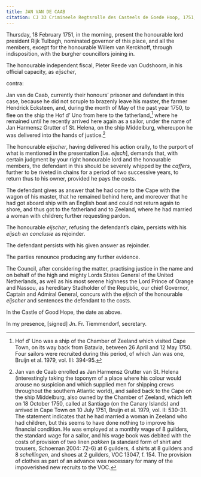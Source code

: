```yaml
---
title: JAN VAN DE CAAB
citation: CJ 33 Crimineele Regtsrolle des Casteels de Goede Hoop, 1751, ff. 31-3.
---
```


Thursday, 18 February 1751, in the morning, present the honourable lord president Rijk Tulbagh, nominated governor of this place, and all the members, except for the honourable Willem van Kerckhoff, through indisposition, with the burgher councillors joining in.

The honourable independent fiscal, Pieter Reede van Oudshoorn, in his official capacity, as *eijscher*,

contra:

Jan van de Caab, currently their honours’ prisoner and defendant in this case, because he did not scruple to brazenly leave his master, the farmer Hendrick Ecksteen, and, during the month of May of the past year 1750, to flee on the ship the Hof d’ Uno from here to the fatherland,[^1] where he remained until he recently arrived here again as a sailor, under the name of Jan Harmensz Grutter of St. Helena, on the ship Middelburg, whereupon he was delivered into the hands of justice.[^2]

The honourable *eijscher*, having delivered his action orally, to the purport of what is mentioned in the presentation \[i.e. *eijsch*\], demands that, with certain judgment by your right honourable lord and the honourable members, the defendant in this should be severely whipped by the *caffers*, further to be riveted in chains for a period of two successive years, to return thus to his owner, provided he pays the costs.

The defendant gives as answer that he had come to the Cape with the wagon of his master, that he remained behind here, and moreover that he had got aboard ship with an English boat and could not return again to shore, and thus got to the fatherland and to Zeeland, where he had married a woman with children; further requesting pardon.

The honourable *eijscher*, refusing the defendant’s claim, persists with his *eijsch en conclusie* as rejoinder.

The defendant persists with his given answer as rejoinder.

The parties renounce producing any further evidence.

The Council, after considering the matter, practising justice in the name and on behalf of the high and mighty Lords States General of the United Netherlands, as well as his most serene highness the Lord Prince of Orange and Nassou, as hereditary Stadholder of the Republic, our chief Governor, Captain and Admiral General, concurs with the *eijsch* of the honourable *eijscher* and sentences the defendant to the costs.

In the Castle of Good Hope, the date as above.

In my presence, \[signed\] Jn. Fr. Tiemmendorf, secretary.

[^1]: Hof d’ Uno was a ship of the Chamber of Zeeland which visited Cape Town, on its way back from Batavia, between 26 April and 12 May 1750. Four sailors were recruited during this period, of which Jan was one, Bruijn et al. 1979, vol. III: 394-95.

[^2]: Jan van de Caab enrolled as Jan Harmensz Grutter van St. Helena (interestingly taking the toponym of a place where his colour would arouse no suspicion and which supplied men for shipping crews throughout the southern Atlantic world), and sailed back to the Cape on the ship Middelburg, also owned by the Chamber of Zeeland, which left on 18 October 1750, called at Santiago (on the Canary Islands) and arrived in Cape Town on 10 July 1751, Bruijn et al. 1979, vol. II: 530-31. The statement indicates that he had married a woman in Zeeland who had children, but this seems to have done nothing to improve his financial condition. He was employed at a monthly wage of 8 guilders, the standard wage for a sailor, and his wage book was debited with the costs of provision of two linen *pakken* (a standard form of shirt and trousers, Schoeman 2004: 72-6) at 6 guilders, 4 shirts at 8 guilders and 8 *schellingen*, and shoes at 2 guilders, VOC 13047, f. 154. The provision of clothes as part of an advance was necessary for many of the impoverished new recruits to the VOC.